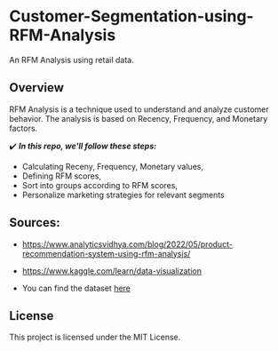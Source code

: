 # Customer-Segmentation-using-RFM-Analysis
An RFM Analysis using retail data.

**Overview**
--
RFM Analysis is a technique used to understand and analyze customer behavior. The analysis is based on Recency, Frequency, and Monetary factors.


✔️ ***In this repo, we'll follow these steps:***

- Calculating Receny, Frequency, Monetary values,
- Defining RFM scores,
- Sort into groups according to RFM scores,
- Personalize marketing strategies for relevant segments

**Sources:**
--
- https://www.analyticsvidhya.com/blog/2022/05/product-recommendation-system-using-rfm-analysis/
- https://www.kaggle.com/learn/data-visualization

- You can find the dataset [here](https://www.kaggle.com/datasets/mathchi/online-retail-ii-data-set-from-ml-repository)

**License**
--
This project is licensed under the MIT License.
